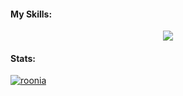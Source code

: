 #### My Skills: 
<p align="center">
    <img src="https://skillicons.dev/icons?i=git,c,cpp,cs,arch,js,latex,ocaml,postgres,py&perline=5" />
</p>

#### Stats:
[![roonia](https://github-readme-stats.vercel.app/api?username=ronia-jakim)](https://github.com/ronia-jakim)
